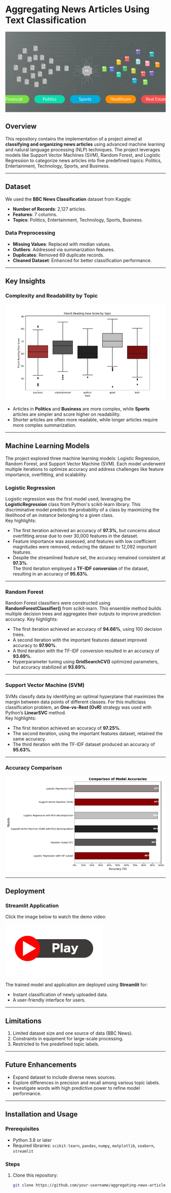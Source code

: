 # Aggregating News Articles Using Text Classification

![Project Banner](image/ML2.jpg "Aggregating News Articles Banner")

## Overview
This repository contains the implementation of a project aimed at **classifying and organizing news articles** using advanced machine learning and natural language processing (NLP) techniques. The project leverages models like Support Vector Machines (SVM), Random Forest, and Logistic Regression to categorize news articles into five predefined topics: Politics, Entertainment, Technology, Sports, and Business.

---

## Dataset

We used the **BBC News Classification** dataset from Kaggle:
- **Number of Records**: 2,127 articles.
- **Features**: 7 columns.
- **Topics**: Politics, Entertainment, Technology, Sports, Business.

### Data Preprocessing
- **Missing Values**: Replaced with median values.
- **Outliers**: Addressed via summarization features.
- **Duplicates**: Removed 69 duplicate records.
- **Cleaned Dataset**: Enhanced for better classification performance.

---

## Key Insights
### Complexity and Readability by Topic
![Insights Chart](image/flesch_reading.jpg "Complexity vs Readability")

- Articles in **Politics** and **Business** are more complex, while **Sports** articles are simpler and score higher on readability.
- Shorter articles are often more readable, while longer articles require more complex summarization.

---

## Machine Learning Models
The project explored three machine learning models: Logistic Regression, Random Forest, and Support Vector Machine (SVM). Each model underwent multiple iterations to optimize accuracy and address challenges like feature importance, overfitting, and scalability.

### Logistic Regression
Logistic regression was the first model used, leveraging the **LogisticRegression** class from Python's scikit-learn library. This discriminative model predicts the probability of a class by maximizing the likelihood of an instance belonging to a given class.  
Key highlights:
- The first iteration achieved an accuracy of **97.3%**, but concerns about overfitting arose due to over 30,000 features in the dataset.
- Feature importance was assessed, and features with low coefficient magnitudes were removed, reducing the dataset to 12,092 important features.
- Despite the streamlined feature set, the accuracy remained consistent at **97.3%**.  
The third iteration employed a **TF-IDF conversion** of the dataset, resulting in an accuracy of **95.63%**.

---

### Random Forest
Random Forest classifiers were constructed using **RandomForestClassifier()** from scikit-learn. This ensemble method builds multiple decision trees and aggregates their outputs to improve prediction accuracy.
Key highlights:
- The first iteration achieved an accuracy of **94.66%**, using 100 decision trees.
- A second iteration with the important features dataset improved accuracy to **97.90%**.
- A third iteration with the TF-IDF conversion resulted in an accuracy of **93.69%**.
- Hyperparameter tuning using **GridSearchCV()** optimized parameters, but accuracy stabilized at **93.69%**.

---

### Support Vector Machine (SVM)
SVMs classify data by identifying an optimal hyperplane that maximizes the margin between data points of different classes. For this multiclass classification problem, an **One-vs-Rest (OvR)** strategy was used with Python’s **LinearSVC** method.  
Key highlights:
- The first iteration achieved an accuracy of **97.25%**.
- The second iteration, using the important features dataset, retained the same accuracy.
- The third iteration with the TF-IDF dataset produced an accuracy of **95.63%**.

---
### Accuracy Comparison
![Model Accuracy](image/output.png "Model Accuracy")

---

## Deployment
### Streamlit Application
Click the image below to watch the demo video:

[![Watch the video](image/images.png)](assets/demo_video.mp4)

The trained model and application are deployed using **Streamlit** for:
- Instant classification of newly uploaded data.
- A user-friendly interface for users.

---

## Limitations
1. Limited dataset size and one source of data (BBC News).
2. Constraints in equipment for large-scale processing.
3. Restricted to five predefined topic labels.

---

## Future Enhancements
- Expand dataset to include diverse news sources.
- Explore differences in precision and recall among various topic labels.
- Investigate words with high predictive power to refine model performance.

---

## Installation and Usage

### Prerequisites
- Python 3.8 or later
- Required libraries: `scikit-learn`, `pandas`, `numpy`, `matplotlib`, `seaborn`, `streamlit`

### Steps
1. Clone this repository:
   ```bash
   git clone https://github.com/your-username/aggregating-news-articles.git
